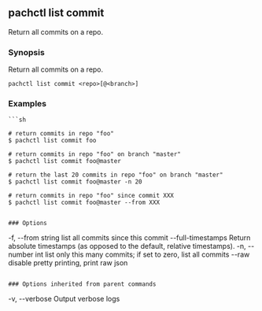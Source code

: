 ## pachctl list commit

Return all commits on a repo.

### Synopsis


Return all commits on a repo.

```
pachctl list commit <repo>[@<branch>]
```

### Examples

```
```sh

# return commits in repo "foo"
$ pachctl list commit foo

# return commits in repo "foo" on branch "master"
$ pachctl list commit foo@master

# return the last 20 commits in repo "foo" on branch "master"
$ pachctl list commit foo@master -n 20

# return commits in repo "foo" since commit XXX
$ pachctl list commit foo@master --from XXX
```
```

### Options

```
  -f, --from string       list all commits since this commit
      --full-timestamps   Return absolute timestamps (as opposed to the default, relative timestamps).
  -n, --number int        list only this many commits; if set to zero, list all commits
      --raw               disable pretty printing, print raw json
```

### Options inherited from parent commands

```
  -v, --verbose   Output verbose logs
```

